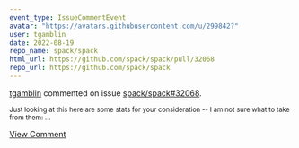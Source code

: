 ```yaml
---
event_type: IssueCommentEvent
avatar: "https://avatars.githubusercontent.com/u/299842?"
user: tgamblin
date: 2022-08-19
repo_name: spack/spack
html_url: https://github.com/spack/spack/pull/32068
repo_url: https://github.com/spack/spack
---
```


<a href='https://github.com/tgamblin' target='_blank'>tgamblin</a> commented on issue <a href='https://github.com/spack/spack/pull/32068' target='_blank'>spack/spack#32068</a>.

<small>Just looking at this here are some stats for your consideration -- I am not sure what to take from them:...</small>

<a href='https://github.com/spack/spack/pull/32068' target='_blank'>View Comment</a>